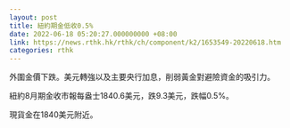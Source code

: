 ```yaml
---
layout: post
title: 紐約期金低收0.5%
date: 2022-06-18 05:20:27.000000000 +08:00
link: https://news.rthk.hk/rthk/ch/component/k2/1653549-20220618.htm
categories: rthk
---
```


外圍金價下跌。美元轉強以及主要央行加息，削弱黃金對避險資金的吸引力。

紐約8月期金收市報每盎士1840.6美元，跌9.3美元，跌幅0.5%。

現貨金在1840美元附近。
